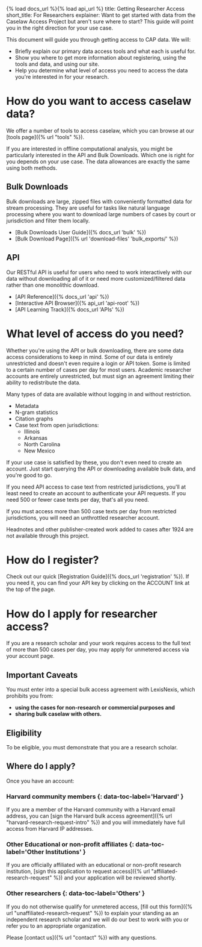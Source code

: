{% load docs_url %}{% load api_url %}
title: Getting Researcher Access
short_title: For Researchers
explainer: Want to get started with data from the Caselaw Access Project but aren't sure where to start? This guide will point you in the right direction for your use case.

This document will guide you through getting access to CAP data. We will:

* Briefly explain our primary data access tools and what each is useful for.
* Show you where to get more information about registering, using the tools and data, and using our site.
* Help you determine what level of access you need to access the data you're interested in for your research.


# How do you want to access caselaw data? 

We offer a number of tools to access caselaw, which you can browse at our
[tools page]({% url "tools" %}).

If you are interested in offline computational analysis, you might be particularly
interested in the API and Bulk Downloads.
Which one is right for you depends on your use case. The data
allowances are exactly the same using both methods.

## Bulk Downloads

Bulk downloads are large, zipped files with conveniently formatted data
for stream processing.
They are useful for tasks like natural language processing where you want
to download large numbers of cases by court or jurisdiction and filter them
locally.

* [Bulk Downloads User Guide]({% docs_url 'bulk' %})
* [Bulk Download Page]({% url 'download-files' 'bulk_exports/' %})

## API

Our RESTful API is useful for users who need to work interactively with
our data without downloading all of it or need more customized/filtered
data rather than one monolithic download.

*   [API Reference]({% docs_url 'api' %})
*   [Interactive API Browser]({% api_url 'api-root' %})
*   [API Learning Track]({% docs_url 'APIs' %})

# What level of access do you need?

Whether you're using the API or bulk downloading, there are some data
access considerations to keep in mind. Some of our data is entirely
unrestricted and doesn't even require a login or API token. Some is
limited to a certain number of cases per day for most users. Academic
researcher accounts are entirely unrestricted, but must sign an
agreement limiting their ability to redistribute the data.

Many types of data are available without logging in and without
restriction.

*   Metadata
*   N-gram statistics
*   Citation graphs
*   Case text from open jurisdictions:
    *   Illinois
    *   Arkansas
    *   North Carolina
    *   New Mexico

If your use case is satisfied by these, you don't even need to
create an account. Just start querying the API or downloading available
bulk data, and you're good to go.

If you need API access to case text from restricted jurisdictions, you'll at
least need to create an account to authenticate your API
requests. If you need 500 or fewer case texts per day,
that's all you need.

If you must access more than 500 case texts per day from restricted
jurisdictions, you will need an unthrottled researcher account.

Headnotes and other publisher-created work added to cases after 1924 are
not available through this project.

# How do I register?

Check out our quick [Registration
Guide]({% docs_url 'registration' %}). If
you need it, you can find your API key by clicking on the ACCOUNT link
at the top of the page.

# How do I apply for researcher access?

If you are a research scholar and your work requires access to the full text of more than 500 cases per day, you may 
apply for unmetered access via your account page.

## Important Caveats
You must enter into a special bulk access agreement with LexisNexis, which prohibits you from:

*  **using the cases for non-research or commercial purposes and**
*  **sharing bulk caselaw with others.**

## Eligibility

To be eligible, you must demonstrate that you are a research scholar.

## Where do I apply?
 
Once you have an account:
 
### Harvard community members {: data-toc-label='Harvard' }

If you are a member of the Harvard community with a Harvard email address, you can 
[sign the Harvard bulk access agreement]({% url "harvard-research-request-intro" %}) and you will immediately have full 
access from Harvard IP addresses.

### Other Educational or non-profit affiliates {: data-toc-label='Other Institutions' }

If you are officially affiliated with an educational or non-profit research institution, 
[sign this application to request access]({% url "affiliated-research-request" %}) and your application will be 
reviewed shortly.

### Other researchers {: data-toc-label='Others' }

If you do not otherwise qualify for unmetered access, [fill out this form]({% url "unaffiliated-research-request" %}) 
to explain your standing as an independent research scholar and we will do our best to work with you or refer you to an 
appropriate organization.

Please [contact us]({% url "contact" %}) with any questions.